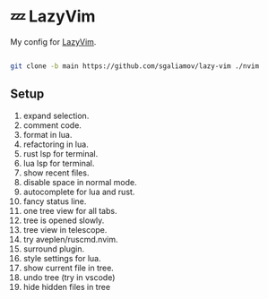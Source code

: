# 💤 LazyVim

My config for [LazyVim](https://github.com/LazyVim/LazyVim).

``` bash

git clone -b main https://github.com/sgaliamov/lazy-vim ./nvim

```

## Setup

1. expand selection.
1. comment code.
1. format in lua.
1. refactoring in lua.
1. rust lsp for terminal.
1. lua lsp for terminal.
1. show recent files.
1. disable space in normal mode.
1. autocomplete for lua and rust.
1. fancy status line.
1. one tree view for all tabs.
1. tree is opened slowly.
1. tree view in telescope.
1. try aveplen/ruscmd.nvim.
1. surround plugin.
1. style settings for lua.
1. show current file in tree.
1. undo tree (try in vscode)
1. hide hidden files in tree
